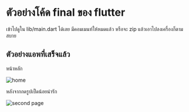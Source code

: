 # ตัวอย่างโค้ด final ของ flutter

เข้าไปดูใน lib/main.dart ได้เลย มีคอมเมนท์ให้หมดแล้ว
หรือจะ zip แล้วเอาไปลงเครื่องก็ตามสบาย

## ตัวอย่างแอพที่เสร็จแล้ว

หน้าหลัก

![home](https://i.imgur.com/vclmIm4.png)

หลังจากกดรูปเป็ดน้อยน่ารัก

![second page](https://i.imgur.com/IoYxidh.png)